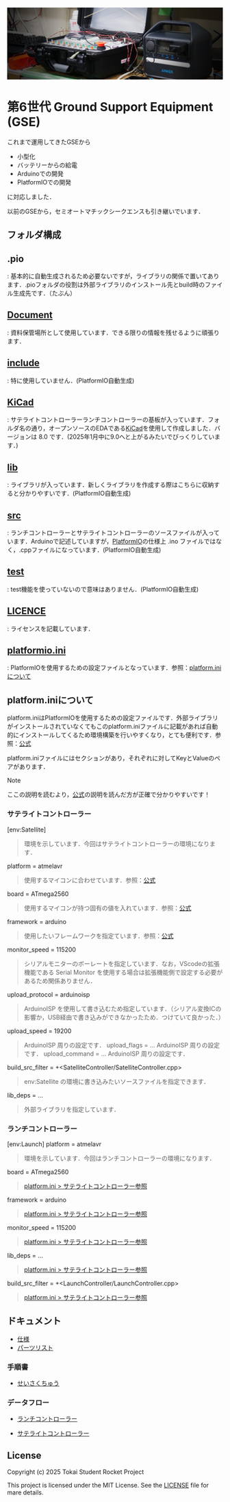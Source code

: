 
![Hero](./Documents/Pictures/Hero.JPG)

# 第6世代 Ground Support Equipment (GSE)

これまで運用してきたGSEから

- 小型化
- バッテリーからの給電
- Arduinoでの開発
- PlatformIOでの開発

に対応しました．

以前のGSEから，セミオートマチックシークエンスも引き継いでいます．

## フォルダ構成

## .pio
: 基本的に自動生成されるため必要ないですが，ライブラリの関係で置いてあります．.pioフォルダの役割は外部ライブラリのインストール先とbuild時のファイル生成先です．（たぶん）

## [Document](./Documents/)
: 資料保管場所として使用しています．できる限りの情報を残せるように頑張ります．
## [include](./include/)
: 特に使用していません．(PlatformIO自動生成)
## [KiCad](./KiCad/)
: サテライトコントローラーランチコントローラーの基板が入っています．フォルダ名の通り，オープンソースのEDAである[KiCad](https://www.kicad.org/)を使用して作成しました．バージョンは 8.0 です．(2025年1月中に9.0へと上がるみたいでびっくりしています．)
## [lib](./lib/)
: ライブラリが入っています．新しくライブラリを作成する際はこちらに収納すると分かりやすいです．(PlatformIO自動生成)
## [src](./src/)
: ランチコントローラーとサテライトコントローラーのソースファイルが入っています．Arduinoで記述していますが，[PlatformIO](https://platformio.org/)の仕様上 .ino ファイルではなく，.cppファイルになっています．(PlatformIO自動生成)
## [test](./test/)
: test機能を使っていないので意味はありません．(PlatformIO自動生成)
## [LICENCE](./LICENSE)
: ライセンスを記載しています．
## [platformio.ini](./platformio.ini)
: PlatformIOを使用するための設定ファイルとなっています．参照：[platform.iniについて](#platforminiについて)

## platform.iniについて

platform.iniはPlatformIOを使用するための設定ファイルです．外部ライブラリがインストールされていなくてもこのplatform.iniファイルに記載があれば自動的にインストールしてくるため環境構築を行いやすくなり，とても便利です．参照：[公式](https://docs.platformio.org/en/latest/projectconf/index.html)

platform.iniファイルにはセクションがあり，それぞれに対してKeyとValueのペアがあります．

> [!NOTE]
> ここの説明を読むより，[公式](https://docs.platformio.org/en/latest/projectconf/index.html)の説明を読んだ方が正確で分かりやすいです！

### サテライトコントローラー
[env:Satellite]
> 環境を示しています．今回はサテライトコントローラーの環境になります．

platform = atmelavr
> 使用するマイコンに合わせています．参照：[公式](https://docs.platformio.org/en/latest/projectconf/sections/env/options/platform/platform.html)

board = ATmega2560
> 使用するマイコンが持つ固有の値を入れています．参照：[公式](https://docs.platformio.org/en/latest/projectconf/sections/env/options/platform/board.html)

framework = arduino
> 使用したいフレームワークを指定ています．参照：[公式](https://docs.platformio.org/en/latest/frameworks/index.html#frameworks)

monitor_speed = 115200
> シリアルモニターのボーレートを指定しています．なお，VScodeの拡張機能である Serial Monitor を使用する場合は拡張機能側で設定する必要があるため関係ありません．

upload_protocol = arduinoisp
> ArduinoISP を使用して書き込むため指定しています．（シリアル変換ICの影響か，USB経由で書き込みができなかったため．つけていて良かった．）

upload_speed = 19200
> ArduinoISP 周りの設定です．
upload_flags = ...
> ArduinoISP 周りの設定です．
upload_command = ...
> ArduinoISP 周りの設定です．

build_src_filter = +<SatelliteController/SatelliteController.cpp>
> env:Satellite の環境に書き込みたいソースファイルを指定できます．

lib_deps = ...
> 外部ライブラリを指定しています．

### ランチコントローラー
[env:Launch]
platform = atmelavr
> 環境を示しています．今回はランチコントローラーの環境になります．

board = ATmega2560
> [platform.ini > サテライトコントローラー参照](#サテライトコントローラー)

framework = arduino
> [platform.ini > サテライトコントローラー参照](#サテライトコントローラー)

monitor_speed = 115200
> [platform.ini > サテライトコントローラー参照](#サテライトコントローラー)

lib_deps = ...
> [platform.ini > サテライトコントローラー参照](#サテライトコントローラー)

build_src_filter = +<LaunchController/LaunchController.cpp>
> [platform.ini > サテライトコントローラー参照](#サテライトコントローラー)

## ドキュメント
- [仕様](./Documents/Specifications.md)
- [パーツリスト](./Documents/)

### 手順書
- [せいさくちゅう](./)

### データフロー

- [ランチコントローラー](./Documents/Pictures/DataFlowDiagram/LaunchController_DataFlowDiagram.png)

- [サテライトコントローラー](./Documents/Pictures/DataFlowDiagram/SatelliteController_DataFlowDiagram.png)

## License

Copyright (c) 2025 Tokai Student Rocket Project

This project is licensed under the MIT License. See the [LICENSE](https://github.com/tokai-student-rocket-project/Gen6-GSE-Elec/blob/main/LICENSE) file for mare details.



